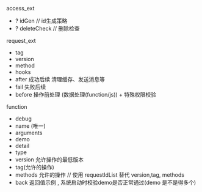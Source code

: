 
access_ext
- ? idGen // id生成策略
- ? deleteCheck // 删除检查

request_ext
- tag
- version
- method
- hooks
- after 成功后续  清理缓存、发送消息等
- fail  失败后续
- before  操作前处理 (数据处理(function/js)) + 特殊权限校验

function
- debug
- name (唯一)
- arguments
- demo
- detail
- type
- version 允许操作的最低版本
- tag(允许的操作)
- methods 允许的操作   // 使用 requestIdList 替代 version,tag, methods
- back  返回值示例  ,  系统启动时校验demo是否正常通过(demo 是不是得多个)



